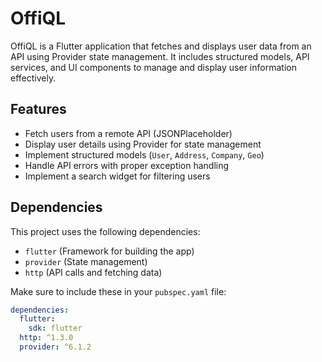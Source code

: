 # OffiQL  

OffiQL is a Flutter application that fetches and displays user data from an API using Provider state management. It includes structured models, API services, and UI components to manage and display user information effectively.  

## Features  
- Fetch users from a remote API (JSONPlaceholder)  
- Display user details using Provider for state management  
- Implement structured models (`User`, `Address`, `Company`, `Geo`)  
- Handle API errors with proper exception handling  
- Implement a search widget for filtering users  

## Dependencies  
This project uses the following dependencies:  
- `flutter` (Framework for building the app)  
- `provider` (State management)  
- `http` (API calls and fetching data)  

Make sure to include these in your `pubspec.yaml` file:  

```yaml
dependencies:
  flutter:
    sdk: flutter
  http: ^1.3.0
  provider: ^6.1.2

